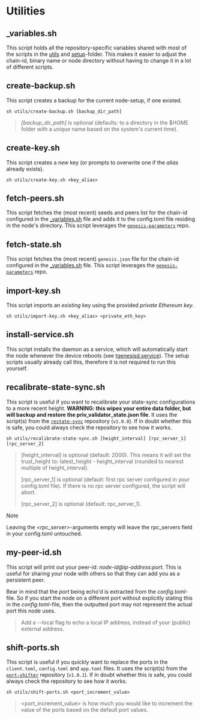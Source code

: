 # Utilities

## \_variables.sh

This script holds all the repository-specific variables shared with most of the scripts in the [utils](/utils) and [setup](/setup)-folder. This makes it easier to adjust the chain-id, binary name or node directory without having to change it in a lot of different scripts.

## create-backup.sh

This script creates a backup for the current node-setup, if one existed.

```
sh utils/create-backup.sh [backup_dir_path]
```

> _[backup_dir_path]_ is optional (defaults: to a directory in the $HOME folder with a _unique_ name based on the system's current time).

## create-key.sh

This script creates a _new_ key (or prompts to overwrite one if the _alias_ already exists).

```
sh utils/create-key.sh <key_alias>
```

## fetch-peers.sh

This script fetches the (most recent) seeds and peers list for the chain-id configured in the [\_variables.sh](/utils/_variables.sh) file and adds it to the config.toml file residing in the node's directory. This script leverages the [`genesis-parameters`](https://github.com/zenodeapp/genesis-parameters) repo.

## fetch-state.sh

This script fetches the (most recent) `genesis.json` file for the chain-id configured in the [\_variables.sh](/utils/_variables.sh) file. This script leverages the [`genesis-parameters`](https://github.com/zenodeapp/genesis-parameters) repo.

## import-key.sh

This script imports an _existing_ key using the provided _private Ethereum key_.

```
sh utils/import-key.sh <key_alias> <private_eth_key>
```

## install-service.sh

This script installs the daemon as a service, which will automatically start the node whenever the device reboots (see [tgenesisd.service](/services/tgenesisd.service)). The setup scripts usually already call this, therefore it is not required to run this yourself.

## recalibrate-state-sync.sh

This script is useful if you want to recalibrate your state-sync configurations to a more recent height. **WARNING: this wipes your entire data folder, but will backup and restore the priv_validator_state.json file**. It uses the script(s) from the [`restate-sync`](https://github.com/zenodeapp/restate-sync/tree/v1.0.0) repository (`v1.0.0`). If in doubt whether this is safe, you could always check the repository to see how it works.

```
sh utils/recalibrate-state-sync.sh [height_interval] [rpc_server_1] [rpc_server_2]
```

> [height_interval] is optional (default: 2000). This means it will set the trust_height to: latest_height - height_interval (rounded to nearest multiple of height_interval).
>
> [rpc_server_1] is optional (default: first rpc server configured in your config.toml file). If there is no rpc server configured, the script will abort.
>
> [rpc_server_2] is optional (default: rpc_server_1).

> [!NOTE]
> Leaving the _<rpc_server>_-arguments empty will leave the rpc_servers field in your config.toml untouched.

## my-peer-id.sh

This script will print out your peer-id: _node-id@ip-address:port_. This is useful for sharing your node with others so that they can add you as a persistent peer.

Bear in mind that the _port_ being echo'd is extracted from the _config.toml_-file. So if you start the node on a different port without explicitly stating this in the _config.toml_-file, then the outputted port may not represent the actual port this node uses.

> Add a --local flag to echo a local IP address, instead of your (public) external address.

## shift-ports.sh

This script is useful if you quickly want to replace the ports in the `client.toml`, `config.toml` and `app.toml` files. It uses the script(s) from the [`port-shifter`](https://github.com/zenodeapp/port-shifter/tree/v1.0.1) repository (`v1.0.1`). If in doubt whether this is safe, you could always check the repository to see how it works.

```
sh utils/shift-ports.sh <port_increment_value>
```

> <port_increment_value> is how much you would like to increment the value of the ports based on the default port values.

